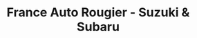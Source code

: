 ---
title: "France Auto Rougier - Suzuki & Subaru"
url: /ales/france-auto-rougier-suzuki-und-subaru/
shop: Autohaus
---